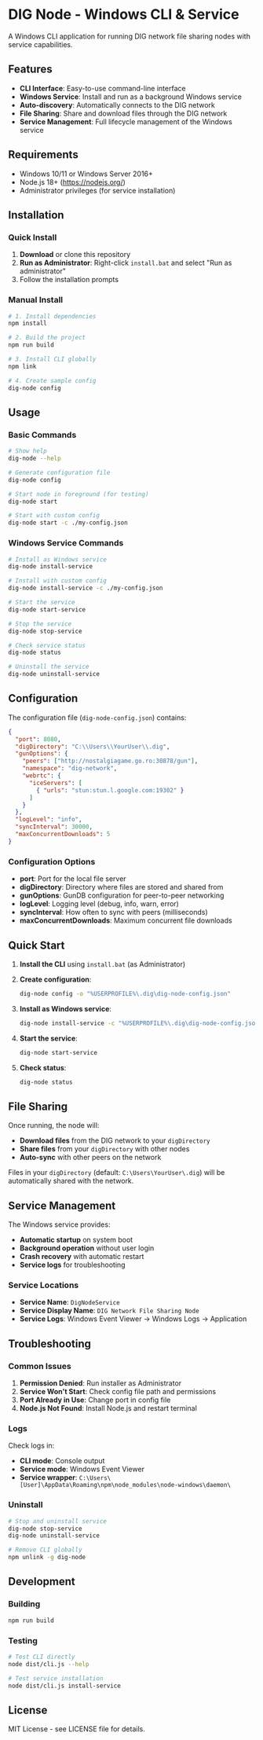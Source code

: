 # DIG Node - Windows CLI & Service

A Windows CLI application for running DIG network file sharing nodes with service capabilities.

## Features

- **CLI Interface**: Easy-to-use command-line interface
- **Windows Service**: Install and run as a background Windows service
- **Auto-discovery**: Automatically connects to the DIG network
- **File Sharing**: Share and download files through the DIG network
- **Service Management**: Full lifecycle management of the Windows service

## Requirements

- Windows 10/11 or Windows Server 2016+
- Node.js 18+ (https://nodejs.org/)
- Administrator privileges (for service installation)

## Installation

### Quick Install

1. **Download** or clone this repository
2. **Run as Administrator**: Right-click `install.bat` and select "Run as administrator"
3. Follow the installation prompts

### Manual Install

```powershell
# 1. Install dependencies
npm install

# 2. Build the project
npm run build

# 3. Install CLI globally
npm link

# 4. Create sample config
dig-node config
```

## Usage

### Basic Commands

```bash
# Show help
dig-node --help

# Generate configuration file
dig-node config

# Start node in foreground (for testing)
dig-node start

# Start with custom config
dig-node start -c ./my-config.json
```

### Windows Service Commands

```bash
# Install as Windows service
dig-node install-service

# Install with custom config
dig-node install-service -c ./my-config.json

# Start the service
dig-node start-service

# Stop the service
dig-node stop-service

# Check service status
dig-node status

# Uninstall the service
dig-node uninstall-service
```

## Configuration

The configuration file (`dig-node-config.json`) contains:

```json
{
  "port": 8080,
  "digDirectory": "C:\\Users\\YourUser\\.dig",
  "gunOptions": {
    "peers": ["http://nostalgiagame.go.ro:30878/gun"],
    "namespace": "dig-network",
    "webrtc": {
      "iceServers": [
        { "urls": "stun:stun.l.google.com:19302" }
      ]
    }
  },
  "logLevel": "info",
  "syncInterval": 30000,
  "maxConcurrentDownloads": 5
}
```

### Configuration Options

- **port**: Port for the local file server
- **digDirectory**: Directory where files are stored and shared from
- **gunOptions**: GunDB configuration for peer-to-peer networking
- **logLevel**: Logging level (debug, info, warn, error)
- **syncInterval**: How often to sync with peers (milliseconds)
- **maxConcurrentDownloads**: Maximum concurrent file downloads

## Quick Start

1. **Install the CLI** using `install.bat` (as Administrator)

2. **Create configuration**:
   ```bash
   dig-node config -o "%USERPROFILE%\.dig\dig-node-config.json"
   ```

3. **Install as Windows service**:
   ```bash
   dig-node install-service -c "%USERPROFILE%\.dig\dig-node-config.json"
   ```

4. **Start the service**:
   ```bash
   dig-node start-service
   ```

5. **Check status**:
   ```bash
   dig-node status
   ```

## File Sharing

Once running, the node will:

- **Download files** from the DIG network to your `digDirectory`
- **Share files** from your `digDirectory` with other nodes
- **Auto-sync** with other peers on the network

Files in your `digDirectory` (default: `C:\Users\YourUser\.dig`) will be automatically shared with the network.

## Service Management

The Windows service provides:

- **Automatic startup** on system boot
- **Background operation** without user login
- **Crash recovery** with automatic restart
- **Service logs** for troubleshooting

### Service Locations

- **Service Name**: `DigNodeService`
- **Service Display Name**: `DIG Network File Sharing Node`
- **Service Logs**: Windows Event Viewer → Windows Logs → Application

## Troubleshooting

### Common Issues

1. **Permission Denied**: Run installer as Administrator
2. **Service Won't Start**: Check config file path and permissions
3. **Port Already in Use**: Change port in config file
4. **Node.js Not Found**: Install Node.js and restart terminal

### Logs

Check logs in:
- **CLI mode**: Console output
- **Service mode**: Windows Event Viewer
- **Service wrapper**: `C:\Users\[User]\AppData\Roaming\npm\node_modules\node-windows\daemon\`

### Uninstall

```bash
# Stop and uninstall service
dig-node stop-service
dig-node uninstall-service

# Remove CLI globally
npm unlink -g dig-node
```

## Development

### Building

```bash
npm run build
```

### Testing

```bash
# Test CLI directly
node dist/cli.js --help

# Test service installation
node dist/cli.js install-service
```

## License

MIT License - see LICENSE file for details.